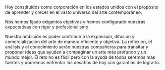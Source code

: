 Hoy constituidos como corporación en los estados unidos con el propósito de aprender y crecer en el vasto universo del arte contemporáneo.

Nos hemos fijado exigentes objetivos y hemos configurado nuestras expectativas con rigor y profesionalismo.

Nuestra ambición es poder contribuir a la expansión, difusión y comercialización del arte de manera eficiente y objetiva\. La reflexión, el análisis y el conocimiento serán nuestras compañeras para transitar y proponer ideas que ayuden a compaginar un arte más profundo y un mundo mejor\. El reto no es fácil pero con la ayuda de todos seremos mas fuertes y podremos enfrentar los desafíos de hoy con garantías de lograrlo.
